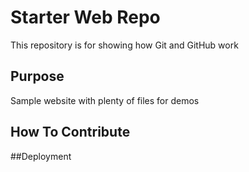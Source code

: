 # Starter Web Repo

This repository is for showing how Git and GitHub work

## Purpose

Sample website with plenty of files for demos

## How To Contribute

##Deployment

